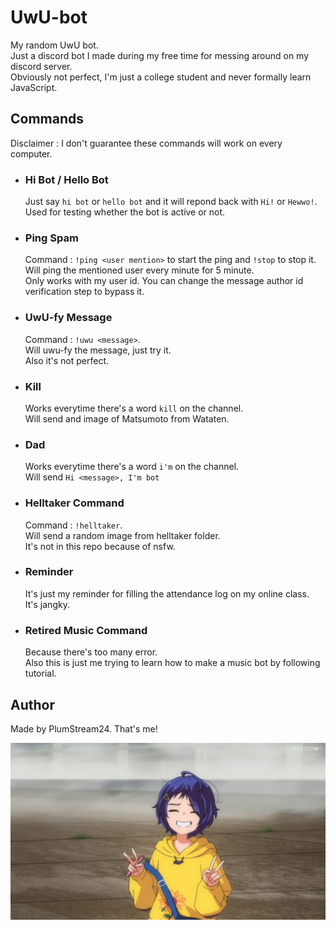 # UwU-bot

My random UwU bot. <br>
Just a discord bot I made during my free time for messing around on my discord server. <br>
Obviously not perfect, I'm just a college student and never formally learn JavaScript.


## Commands

Disclaimer : I don't guarantee these commands will work on every computer.

* ### Hi Bot / Hello Bot

  Just say `hi bot` or `hello bot` and it will repond back with `Hi!` or `Hewwo!`. <br>
  Used for testing whether the bot is active or not.

* ### Ping Spam
  Command : `!ping <user mention>` to start the ping and `!stop` to stop it. <br>
  Will ping the mentioned user every minute for 5 minute. <br>
  Only works with my user id. You can change the message author id verification step to bypass it.
  
* ### UwU-fy Message
  Command : `!uwu <message>`. <br>
  Will uwu-fy the message, just try it. <br>
  Also it's not perfect.
  
* ### Kill
  Works everytime there's a word `kill` on the channel. <br>
  Will send and image of Matsumoto from Wataten.

* ### Dad
  Works everytime there's a word `i'm` on the channel. <br>
  Will send `Hi <message>, I'm bot`


* ### Helltaker Command
  Command : `!helltaker`. <br>
  Will send a random image from helltaker folder. <br>
  It's not in this repo because of nsfw.

* ### Reminder
  It's just my reminder for filling the attendance log on my online class. <br>
  It's jangky.
  
* ### Retired Music Command
  Because there's too many error. <br>
  Also this is just me trying to learn how to make a music bot by following tutorial.
  

## Author
Made by PlumStream24. That's me!


![Ai Ohto](/random/10.jpg)
